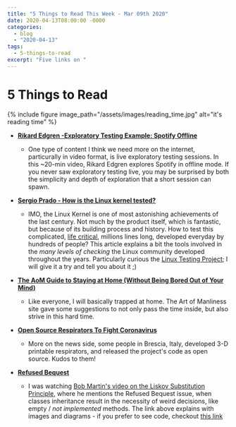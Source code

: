 ```yaml
---
title: "5 Things to Read This Week - Mar 09th 2020"
date: 2020-04-13T08:00:00 -0000
categories:
  - blog
  - "2020-04-13"
tags:
  - 5-things-to-read
excerpt: "Five links on "
---
```


# 5 Things to Read

{% include figure image_path="/assets/images/reading_time.jpg" alt="it's reading time" %}

- **[Rikard Edgren -Exploratory Testing Example: Spotify Offline](https://www.youtube.com/watch?v=o0MXE8Onkh4)**
  - One type of content I think we need more on the internet, particurally in video format, is live exploratory testing sessions. In this ~20-min video, Rikard Edgren explores Spotify in offline mode. If you never saw exploratory testing live, you may be surprised by both the simplicity and depth of exploration that a short session can spawn. 


- **[Sergio Prado - How is the Linux kernel tested?](https://embeddedbits.org/how-is-the-linux-kernel-tested/)**
  - IMO, the Linux Kernel is one of most astonishing achievements of the last century. Not much by the product itself, which is fantastic, but because of its building process and history. How to test this complicated, [life critical](https://events.windriver.com/wrcd01/wrcm/2016/08/WP-future-proof-your-medical-device-designs-with-wind-river-linux.pdf), millions lines long, developed everyday by hundreds of people? This article explains a bit the tools involved in the *many levels of checking* the Linux community developed throughout the years. Particularly curious the [Linux Testing Project](https://github.com/linux-test-project/ltp); I will give it a try and tell you about it ;)

- **[The AoM Guide to Staying at Home (Without Being Bored Out of Your Mind)](https://www.artofmanliness.com/articles/the-aom-guide-to-staying-at-home-without-being-bored-out-of-your-mind/)**
  - Like everyone, I will basically trapped at home. The Art of Manliness site gave some suggestions to not only pass the time inside, but also strive in this hard time.

- **[Open Source Respirators To Fight Coronavirus](https://opensourceforu.com/2020/03/open-source-respirators-to-fight-coronavirus/)**
  - More on the news side, some people in Brescia, Italy, developed 3-D printable respirators, and released the project's code as open source. Kudos to them!

- **[Refused Bequest](https://refactoring.guru/smells/refused-bequest)**
  - I was watching [Bob Martin's video on the Liskov Substitution Principle](https://cleancoders.com/episode/clean-code-episode-11-p1), where he mentions the Refused Bequest issue, when classes inheritance result in the necessity of weird decisions, like empty / _not implemented_ methods. The link above explains with images and diagrams - if you prefer to see code, checkout [this link](https://www.c-sharpcorner.com/article/refused-bequest-a-code-smell/)

